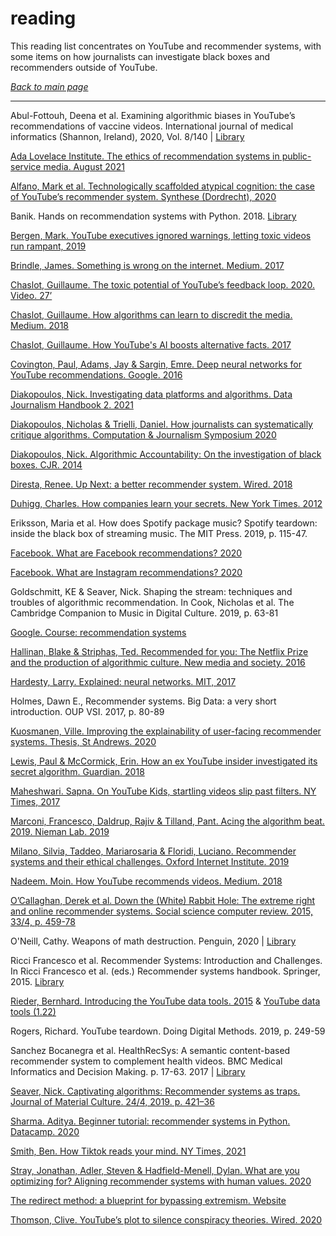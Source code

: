 # reading

This reading list concentrates on YouTube and recommender systems, with some items on how journalists can investigate black boxes and recommenders outside of YouTube.

*[Back to main page](https://aodhanlutetiae.github.io/dj_recsys/)*

---

Abul-Fottouh, Deena et al. Examining algorithmic biases in YouTube’s recommendations of vaccine videos. International journal of medical informatics (Shannon, Ireland), 2020, Vol. 8/140 | [Library](https://librarysearch.cardiff.ac.uk/permalink/f/djvk49/TN_cdi_proquest_miscellaneous_2407586947)

[Ada Lovelace Institute. The ethics of recommendation systems in public-service media. August 2021](https://www.adalovelaceinstitute.org/project/ethics-recommendation-systems-public-service-media/)

[Alfano, Mark et al. Technologically scaffolded atypical cognition: the case of YouTube’s recommender system. Synthese (Dordrecht), 2020](https://link.springer.com/article/10.1007%2Fs11229-020-02724-x)

Banik. Hands on recommendation systems with Python. 2018. [Library](https://whel-primo.hosted.exlibrisgroup.com/permalink/f/1tfrs8a/44CAR_ALMA51125380190002420)

[Bergen, Mark. YouTube executives ignored warnings, letting toxic videos run rampant, 2019](https://www.bloomberg.com/news/features/2019-04-02/youtube-executives-ignored-warnings-letting-toxic-videos-run-rampant)

[Brindle, James. Something is wrong on the internet. Medium. 2017](https://medium.com/@jamesbridle/something-is-wrong-on-the-internet-c39c471271d2)

[Chaslot, Guillaume. The toxic potential of YouTube’s feedback loop. 2020. Video. 27’](https://www.youtube.com/watch?v=Et2n0J0OeQ8&list=PLtmWHNX-gukK0HxaoW7a8ePhrd13KSQc4&index=4)

[Chaslot, Guillaume. How algorithms can learn to discredit the media. Medium. 2018](https://guillaumechaslot.medium.com/how-algorithms-can-learn-to-discredit-the-media-d1360157c4fa)

[Chaslot, Guillaume. How YouTube's AI boosts alternative facts. 2017](https://guillaumechaslot.medium.com/how-youtubes-a-i-boosts-alternative-facts-3cc276f47cf7)

[Covington, Paul, Adams, Jay & Sargin, Emre. Deep neural networks for YouTube recommendations. Google. 2016](https://static.googleusercontent.com/media/research.google.com/en//pubs/archive/45530.pdf)

[Diakopoulos, Nick. Investigating data platforms and algorithms. Data Journalism Handbook 2. 2021](https://datajournalism.com/read/handbook/two/investigating-data-platforms-and-algorithms/the-algorithms-beat-angles-and-methods-for-investigation)

[Diakopoulos, Nicholas & Trielli, Daniel. How journalists can systematically critique algorithms. Computation & Journalism Symposium 2020](https://cpb-us-w2.wpmucdn.com/sites.northeastern.edu/dist/d/53/files/2020/02/CJ_2020_paper_14.pdf)

[Diakopoulos, Nick. Algorithmic Accountability: On the investigation of black boxes. CJR. 2014](https://www.cjr.org/tow_center_reports/algorithmic_accountability_on_the_investigation_of_black_boxes.php)

[Diresta, Renee. Up Next: a better recommender system. Wired. 2018](https://www.wired.com/story/creating-ethical-recommendation-engines/)

[Duhigg, Charles. How companies learn your secrets. New York Times. 2012](https://www.nytimes.com/2012/02/19/magazine/shopping-habits.html?pagewanted=1&_r=1&hp)

Eriksson, Maria et al. How does Spotify package music? Spotify teardown: inside the black box of streaming music. The MIT Press. 2019, p. 115-47.

[Facebook. What are Facebook recommendations? 2020](https://help.instagram.com/313829416281232)

[Facebook. What are Instagram recommendations? 2020](https://www.facebook.com/help/1257205004624246)

Goldschmitt, KE & Seaver, Nick. Shaping the stream: techniques and troubles of algorithmic recommendation. In Cook, Nicholas et al. The Cambridge Companion to Music in Digital Culture. 2019, p. 63-81

[Google. Course: recommendation systems](https://developers.google.com/machine-learning/recommendation)

[Hallinan, Blake & Striphas, Ted. Recommended for you: The Netflix Prize and the production of algorithmic culture. New media and society. 2016](https://journals.sagepub.com/doi/pdf/10.1177/1461444814538646)

[Hardesty, Larry. Explained: neural networks. MIT, 2017](https://news.mit.edu/2017/explained-neural-networks-deep-learning-0414)

Holmes, Dawn E., Recommender systems. Big Data: a very short introduction. OUP VSI. 2017, p. 80-89

[Kuosmanen, Ville. Improving the explainability of user-facing recommender systems. Thesis, St Andrews. 2020](https://villekuosmanen.com/dissertation.pdf)

[Lewis, Paul & McCormick, Erin. How an ex YouTube insider investigated its secret algorithm. Guardian. 2018](https://www.theguardian.com/technology/2018/feb/02/youtube-algorithm-election-clinton-trump-guillaume-chaslot)

[Maheshwari. Sapna. On YouTube Kids, startling videos slip past filters. NY Times, 2017](https://www.nytimes.com/2017/11/04/business/media/youtube-kids-paw-patrol.html)

[Marconi, Francesco, Daldrup, Rajiv & Tilland, Pant. Acing the algorithm beat. 2019. Nieman Lab. 2019](https://www.niemanlab.org/2019/02/acing-the-algorithmic-beat-journalisms-next-frontier/)

[Milano, Silvia, Taddeo, Mariarosaria & Floridi, Luciano. Recommender systems and their ethical challenges. Oxford Internet Institute. 2019](https://papers.ssrn.com/sol3/papers.cfm?abstract_id=3378581)

[Nadeem. Moin. How YouTube recommends videos. Medium. 2018](https://towardsdatascience.com/how-youtube-recommends-videos-b6e003a5ab2f)

[O’Callaghan, Derek et al. Down the (White) Rabbit Hole: The extreme right and online recommender systems. Social science computer review. 2015, 33/4, p. 459-78](https://journals.sagepub.com/doi/full/10.1177/0894439314555329)

O'Neill, Cathy. Weapons of math destruction. Penguin, 2020 | [Library](https://librarysearch.cardiff.ac.uk/permalink/44WHELF_CAR/1fseqj3/alma9911866618102420)

Ricci Francesco et al. Recommender Systems: Introduction and Challenges. In Ricci Francesco et al. (eds.) Recommender systems handbook. Springer, 2015. [Library](https://librarysearch.cardiff.ac.uk/permalink/f/1tfrs8a/44CAR_ALMA51102120490002420)

[Rieder, Bernhard. Introducing the YouTube data tools. 2015](http://thepoliticsofsystems.net/2015/05/exploring-youtube/)
& [YouTube data tools (1.22)](https://tools.digitalmethods.net/netvizz/youtube/)

Rogers, Richard. YouTube teardown. Doing Digital Methods. 2019, p. 249-59

Sanchez Bocanegra et al. HealthRecSys: A semantic content-based recommender system to complement health videos. BMC Medical Informatics and Decision Making. p. 17-63. 2017 | [Library](https://librarysearch.cardiff.ac.uk/permalink/f/djvk49/TN_cdi_doaj_primary_oai_doaj_org_article_558065e9e7c141ff970045e10816e7d2)

[Seaver, Nick. Captivating algorithms: Recommender systems as traps. Journal of Material Culture. 24/4, 2019. p. 421–36](https://www.anthropology.uci.edu/publications/Nick%20Seaver%20Journal%20of%20Material%20Culture.pdf)

[Sharma. Aditya. Beginner tutorial: recommender systems in Python. Datacamp. 2020](https://www.datacamp.com/community/tutorials/recommender-systems-python)

[Smith, Ben. How Tiktok reads your mind. NY Times, 2021](https://www.nytimes.com/2021/12/05/business/media/tiktok-algorithm.html)

[Stray, Jonathan, Adler, Steven & Hadfield-Menell, Dylan. What are you optimizing for? Aligning recommender systems with human values. 2020](https://participatoryml.github.io/papers/2020/42.pdf)

[The redirect method: a blueprint for bypassing extremism. Website](https://redirectmethod.org/)

[Thomson, Clive. YouTube’s plot to silence conspiracy theories. Wired. 2020](https://www.wired.com/story/youtube-algorithm-silence-conspiracy-theories/)
